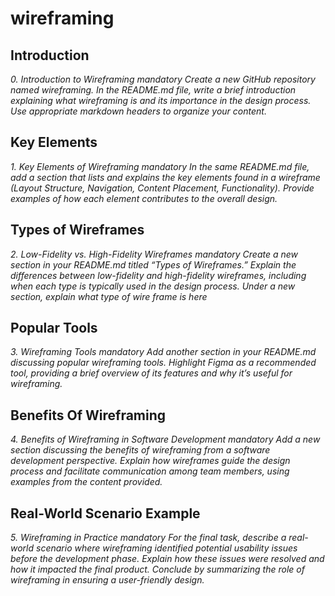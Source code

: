 # wireframing

## Introduction

_0. Introduction to Wireframing 
mandatory
Create a new GitHub repository named wireframing.
In the README.md file, write a brief introduction explaining what wireframing is and its importance in the design process. Use appropriate markdown headers to organize your content._


## Key Elements

_1. Key Elements of Wireframing
mandatory
In the same README.md file, add a section that lists and explains the key elements found in a wireframe (Layout Structure, Navigation, Content Placement, Functionality). Provide examples of how each element contributes to the overall design._

## Types of Wireframes

_2. Low-Fidelity vs. High-Fidelity Wireframes
mandatory
Create a new section in your README.md titled “Types of Wireframes.”
Explain the differences between low-fidelity and high-fidelity wireframes, including when each type is typically used in the design process.
Under a new section, explain what type of wire frame is here_

## Popular Tools

_3. Wireframing Tools
mandatory
Add another section in your README.md discussing popular wireframing tools.
Highlight Figma as a recommended tool, providing a brief overview of its features and why it’s useful for wireframing._

## Benefits Of Wireframing

_4. Benefits of Wireframing in Software Development
mandatory
Add a new section discussing the benefits of wireframing from a software development perspective.
Explain how wireframes guide the design process and facilitate communication among team members, using examples from the content provided._

## Real-World Scenario Example

_5. Wireframing in Practice
mandatory
For the final task, describe a real-world scenario where wireframing identified potential usability issues before the development phase. Explain how these issues were resolved and how it impacted the final product. Conclude by summarizing the role of wireframing in ensuring a user-friendly design._
